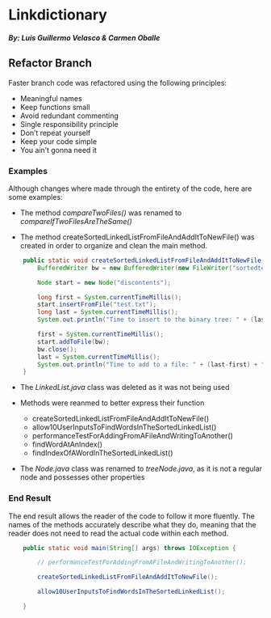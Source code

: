 # Linkdictionary
##### By: Luis Guillermo Velasco & Carmen Oballe

## Refactor Branch
Faster branch code was refactored using the following principles:
* Meaningful names
* Keep functions small
* Avoid redundant commenting
* Single responsibility principle
* Don’t repeat yourself
* Keep your code simple
* You ain’t gonna need it

### Examples
Although changes where made through the entirety of the code, here
are some examples:

* The method _compareTwoFiles()_ was renamed to _compareIfTwoFilesAreTheSame()_

* The method createSortedLinkedListFromFileAndAddItToNewFile() was created in order to organize and clean the main method. 
``` java 
    public static void createSortedLinkedListFromFileAndAddItToNewFile() throws IOException {
        BufferedWriter bw = new BufferedWriter(new FileWriter("sortedtest.txt"));

        Node start = new Node("discontents");

        long first = System.currentTimeMillis();
        start.insertFromFile("test.txt");
        long last = System.currentTimeMillis();
        System.out.println("Time to insert to the binary tree: " + (last-first) + " milliseconds");

        first = System.currentTimeMillis();
        start.addToFile(bw);
        bw.close();
        last = System.currentTimeMillis();
        System.out.println("Time to add to a file: " + (last-first) + " milliseconds");
    }
```

* The _LinkedList.java_ class was deleted as it was not being used 

* Methods were reanmed to better express their function
  * createSortedLinkedListFromFileAndAddItToNewFile()
  * allow10UserInputsToFindWordsInTheSortedLinkedList()
  * performanceTestForAddingFromAFileAndWritingToAnother()
  * findWordAtAnIndex()
  * findIndexOfAWordInTheSortedLinkedList()
  
* The _Node.java_ class was renamed to _treeNode.java_, as it is not a regular node and possesses other properties
  
### End Result
The end result allows the reader of the code to follow it more fluently. The names of the methods accurately describe what they do, meaning that the reader does not need to read the actual code within each method. 
``` java
    public static void main(String[] args) throws IOException {

        // performanceTestForAddingFromAFileAndWritingToAnother();

        createSortedLinkedListFromFileAndAddItToNewFile();

        allow10UserInputsToFindWordsInTheSortedLinkedList();

    }
```
